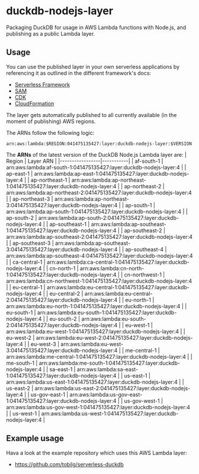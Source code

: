 # duckdb-nodejs-layer
Packaging DuckDB for usage in AWS Lambda functions with Node.js, and publishing as a public Lambda layer.

## Usage
You can use the published layer in your own serverless applications by referencing it as outlined in the different framework's docs:

* [Serverless Framework](https://www.serverless.com/framework/docs/providers/aws/guide/serverless.yml/#functions)
* [SAM](https://aws.amazon.com/blogs/compute/working-with-aws-lambda-and-lambda-layers-in-aws-sam/)
* [CDK](https://docs.aws.amazon.com/cdk/api/v1/docs/aws-lambda-readme.html#layers)
* [CloudFormation](https://docs.aws.amazon.com/AWSCloudFormation/latest/UserGuide/aws-resource-lambda-function.html#cfn-lambda-function-layers)

The layer gets automatically published to all currently available (in the moment of publishing) AWS regions.

The ARNs follow the following logic:
```text
arn:aws:lambda:$REGION:041475135427:layer:duckdb-nodejs-layer:$VERSION
```

The **ARNs** of the latest version of the DuckDB Node.js Lambda layer are:
| Region          | Layer ARN |
|-----------------|-----------|
| af-south-1 | arn:aws:lambda:af-south-1:041475135427:layer:duckdb-nodejs-layer:4 |
| ap-east-1 | arn:aws:lambda:ap-east-1:041475135427:layer:duckdb-nodejs-layer:4 |
| ap-northeast-1 | arn:aws:lambda:ap-northeast-1:041475135427:layer:duckdb-nodejs-layer:4 |
| ap-northeast-2 | arn:aws:lambda:ap-northeast-2:041475135427:layer:duckdb-nodejs-layer:4 |
| ap-northeast-3 | arn:aws:lambda:ap-northeast-3:041475135427:layer:duckdb-nodejs-layer:4 |
| ap-south-1 | arn:aws:lambda:ap-south-1:041475135427:layer:duckdb-nodejs-layer:4 |
| ap-south-2 | arn:aws:lambda:ap-south-2:041475135427:layer:duckdb-nodejs-layer:4 |
| ap-southeast-1 | arn:aws:lambda:ap-southeast-1:041475135427:layer:duckdb-nodejs-layer:4 |
| ap-southeast-2 | arn:aws:lambda:ap-southeast-2:041475135427:layer:duckdb-nodejs-layer:4 |
| ap-southeast-3 | arn:aws:lambda:ap-southeast-3:041475135427:layer:duckdb-nodejs-layer:4 |
| ap-southeast-4 | arn:aws:lambda:ap-southeast-4:041475135427:layer:duckdb-nodejs-layer:4 |
| ca-central-1 | arn:aws:lambda:ca-central-1:041475135427:layer:duckdb-nodejs-layer:4 |
| cn-north-1 | arn:aws:lambda:cn-north-1:041475135427:layer:duckdb-nodejs-layer:4 |
| cn-northwest-1 | arn:aws:lambda:cn-northwest-1:041475135427:layer:duckdb-nodejs-layer:4 |
| eu-central-1 | arn:aws:lambda:eu-central-1:041475135427:layer:duckdb-nodejs-layer:4 |
| eu-central-2 | arn:aws:lambda:eu-central-2:041475135427:layer:duckdb-nodejs-layer:4 |
| eu-north-1 | arn:aws:lambda:eu-north-1:041475135427:layer:duckdb-nodejs-layer:4 |
| eu-south-1 | arn:aws:lambda:eu-south-1:041475135427:layer:duckdb-nodejs-layer:4 |
| eu-south-2 | arn:aws:lambda:eu-south-2:041475135427:layer:duckdb-nodejs-layer:4 |
| eu-west-1 | arn:aws:lambda:eu-west-1:041475135427:layer:duckdb-nodejs-layer:4 |
| eu-west-2 | arn:aws:lambda:eu-west-2:041475135427:layer:duckdb-nodejs-layer:4 |
| eu-west-3 | arn:aws:lambda:eu-west-3:041475135427:layer:duckdb-nodejs-layer:4 |
| me-central-1 | arn:aws:lambda:me-central-1:041475135427:layer:duckdb-nodejs-layer:4 |
| me-south-1 | arn:aws:lambda:me-south-1:041475135427:layer:duckdb-nodejs-layer:4 |
| sa-east-1 | arn:aws:lambda:sa-east-1:041475135427:layer:duckdb-nodejs-layer:4 |
| us-east-1 | arn:aws:lambda:us-east-1:041475135427:layer:duckdb-nodejs-layer:4 |
| us-east-2 | arn:aws:lambda:us-east-2:041475135427:layer:duckdb-nodejs-layer:4 |
| us-gov-east-1 | arn:aws:lambda:us-gov-east-1:041475135427:layer:duckdb-nodejs-layer:4 |
| us-gov-west-1 | arn:aws:lambda:us-gov-west-1:041475135427:layer:duckdb-nodejs-layer:4 |
| us-west-1 | arn:aws:lambda:us-west-1:041475135427:layer:duckdb-nodejs-layer:4 |

## Example usage
Hava a look at the example repository which uses this AWS Lambda layer:

* https://github.com/tobilg/serverless-duckdb

